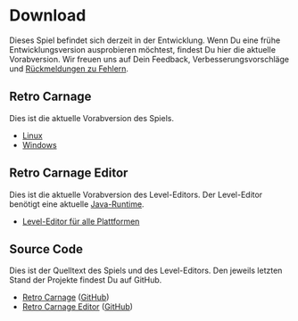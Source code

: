 # Download

Dieses Spiel befindet sich derzeit in der Entwicklung. Wenn Du eine frühe Entwicklungsversion ausprobieren möchtest, findest Du hier die aktuelle Vorabversion. Wir freuen uns auf Dein Feedback, Verbesserungsvorschläge und [Rückmeldungen zu Fehlern](https://github.com/Retro-Carnage-Team/retro-carnage/issues).

## Retro Carnage

Dies ist die aktuelle Vorabversion des Spiels.

- [Linux](https://www.retro-carnage.net/releases/Retro-Carnage-Linux.zip)
- [Windows](https://www.retro-carnage.net/releases/Retro-Carnage-Windows.zip)

## Retro Carnage Editor

Dies ist die aktuelle Vorabversion des Level-Editors. Der Level-Editor benötigt eine aktuelle [Java-Runtime](https://learn.microsoft.com/de-de/java/openjdk/download#openjdk-21).

- [Level-Editor für alle Plattformen](https://www.retro-carnage.net/releases/Retro-Carnage-Editor.zip)

## Source Code

Dies ist der Quelltext des Spiels und des Level-Editors. Den jeweils letzten Stand der Projekte findest Du auf GitHub.

- [Retro Carnage](https://www.retro-carnage.net/releases/Retro-Carnage-Code.zip) ([GitHub](https://github.com/Retro-Carnage-Team/retro-carnage))
- [Retro Carnage Editor](https://www.retro-carnage.net/releases/Retro-Carnage-Editor-Code.zip) ([GitHub](https://github.com/Retro-Carnage-Team/retro-carnage-editor))

